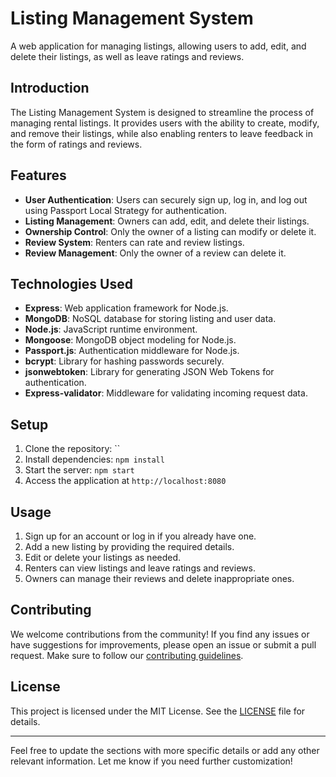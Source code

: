 

# Listing Management System

A web application for managing listings, allowing users to add, edit, and delete their listings, as well as leave ratings and reviews.

## Introduction

The Listing Management System is designed to streamline the process of managing rental listings. It provides users with the ability to create, modify, and remove their listings, while also enabling renters to leave feedback in the form of ratings and reviews.

## Features

- **User Authentication**: Users can securely sign up, log in, and log out using Passport Local Strategy for authentication.
- **Listing Management**: Owners can add, edit, and delete their listings.
- **Ownership Control**: Only the owner of a listing can modify or delete it.
- **Review System**: Renters can rate and review listings.
- **Review Management**: Only the owner of a review can delete it.

## Technologies Used

- **Express**: Web application framework for Node.js.
- **MongoDB**: NoSQL database for storing listing and user data.
- **Node.js**: JavaScript runtime environment.
- **Mongoose**: MongoDB object modeling for Node.js.
- **Passport.js**: Authentication middleware for Node.js.
- **bcrypt**: Library for hashing passwords securely.
- **jsonwebtoken**: Library for generating JSON Web Tokens for authentication.
- **Express-validator**: Middleware for validating incoming request data.

## Setup

1. Clone the repository: ``
2. Install dependencies: `npm install`
3. Start the server: `npm start`
4. Access the application at `http://localhost:8080`

## Usage

1. Sign up for an account or log in if you already have one.
2. Add a new listing by providing the required details.
3. Edit or delete your listings as needed.
4. Renters can view listings and leave ratings and reviews.
5. Owners can manage their reviews and delete inappropriate ones.

## Contributing

We welcome contributions from the community! If you find any issues or have suggestions for improvements, please open an issue or submit a pull request. Make sure to follow our [contributing guidelines](CONTRIBUTING.md).

## License

This project is licensed under the MIT License. See the [LICENSE](LICENSE) file for details.

---

Feel free to update the sections with more specific details or add any other relevant information. Let me know if you need further customization!
